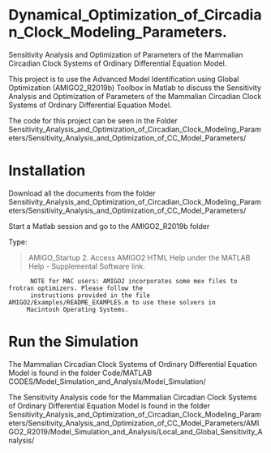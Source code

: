 # Dynamical_Optimization_of_Circadian_Clock_Modeling_Parameters.
Sensitivity Analysis and Optimization of Parameters of the Mammalian Circadian Clock Systems of Ordinary Differential Equation Model.

This project is to use the Advanced Model Identification using Global Optimization (AMIGO2_R2019b) Toolbox in Matlab to discuss the Sensitivity Analysis and Optimization of Parameters of the Mammalian Circadian Clock Systems of Ordinary Differential Equation Model.

The code for this project can be seen in the Folder Sensitivity_Analysis_and_Optimization_of_Circadian_Clock_Modeling_Parameters/Sensitivity_Analysis_and_Optimization_of_CC_Model_Parameters/


# Installation

Download all the documents from the folder Sensitivity_Analysis_and_Optimization_of_Circadian_Clock_Modeling_Parameters/Sensitivity_Analysis_and_Optimization_of_CC_Model_Parameters/



Start a Matlab session and go to the AMIGO2_R2019b folder

Type:


> AMIGO_Startup
      2. Access AMIGO2 HTML Help under the MATLAB Help - Supplemental Software link.

          NOTE for MAC users: AMIGO2 incorporates some mex files to frotran optimizers. Please follow the
          instructions provided in the file AMIGO2/Examples/README_EXAMPLES.m to use these solvers in
         Macintosh Operating Systems.
         
         
# Run the Simulation

The  Mammalian Circadian Clock Systems of Ordinary Differential Equation Model is found in the folder Code/MATLAB CODES/Model_Simulation_and_Analysis/Model_Simulation/

The Sensitivity Analysis code for the Mammalian Circadian Clock Systems of Ordinary Differential Equation Model is found in the folder Sensitivity_Analysis_and_Optimization_of_Circadian_Clock_Modeling_Parameters/Sensitivity_Analysis_and_Optimization_of_CC_Model_Parameters/AMIGO2_R2019/Model_Simulation_and_Analysis/Local_and_Global_Sensitivity_Analysis/


